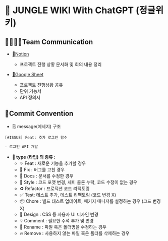 # 📕 JUNGLE WIKI With ChatGPT (정글위키)

## **👨‍👩‍👧‍👦Team Communication**
- [📒Notion](https://rowan-squirrel-5d3.notion.site/01-600aa7a1210244ceaa7143c0aaa89efa)
  - 프로젝트 진행 상황 문서화 및 회의 내용 정리

- [📙Google Sheet](https://docs.google.com/spreadsheets/d/14rpDtQ-78_wCnJU2XUhQPHAv70wlOgny14YYLPwkWvs/edit?usp=sharing)
  - 프로젝트 진행상황 공유
  - 단위 기능서
  - API 정의서

## **🤝Commit Convention**
- 🗒️ message(메세지) 구조

```bash
[#ISSUE] Feat: 추가 로그인 함수

- 로그인 API 개발
```

- **🔖 type (타입) 의 종류 :**
    - ✨ Feat : 새로운 기능을 추가할 경우
    - 🐛 Fix : 버그를 고친 경우
    - 📝 Docs : 문서를 수정한 경우
    - 🎨 Style : 코드 포맷 변경, 세미 콜론 누락, 코드 수정이 없는 경우
    - ♻️ Refactor : 프로덕션 코드 리팩토링
    - ✅ Test: 테스트 추가, 테스트 리팩토링 (코드 변경 X)
    - 📦 Chore : 빌드 태스트 업데이트, 패키지 매니저를 설정하는 경우 (코드 변경 X)
    - 💄 Design : CSS 등 사용자 UI 디자인 변경
    - 💡 Comment : 필요한 주석 추가 및 변경
    - 🚚 Rename : 파일 혹은 폴더명을 수정하는 경우
    - 🔥 Remove : 사용하지 않는 파일 혹은 폴더를 삭제하는 경우